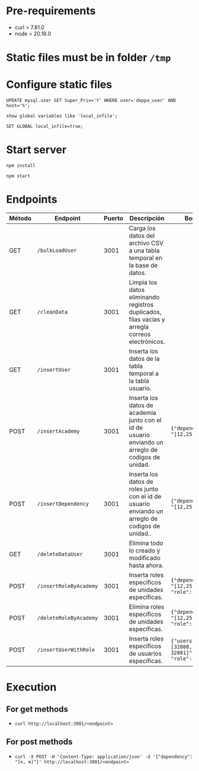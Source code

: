 # Pre-requirements
- curl > 7.81.0
- node > 20.18.0

# Static files must be in folder `/tmp`

# Configure static files
`UPDATE mysql.user SET Super_Priv='Y' WHERE user='deppa_user' AND host='%';`

`show global variables like 'local_infile';`

`SET GLOBAL local_infile=true;`

# Start server
```npm install```

```npm start```

# Endpoints
| Método | Endpoint               | Puerto | Descripción                                                                                        | Body                                        |
|--------|------------------------|--------|----------------------------------------------------------------------------------------------------|---------------------------------------------|
| GET    | `/bulkLoadUser`        | 3001   | Carga los datos del archivo CSV a una tabla temporal en la base de datos.                          |                                             |
| GET    | `/cleanData`           | 3001   | Limpia los datos eliminando registros duplicados, filas vacías y arregla correos electrónicos.     |                                             |
| GET    | `/insertUser`          | 3001   | Inserta los datos de la tabla temporal a la tabla usuario.                                         |                                             |
| POST   | `/insertAcademy`       | 3001   | Inserta los datos de academia junto con el id de usuario enviando un arreglo de codigos de unidad. | `{"dependency": "[12,25,38]"}`              |
| POST   | `/insertDependency`    | 3001   | Inserta los datos de roles junto con el id de usuario enviando un arreglo de codigos de unidad..   | `{"dependency": "[12,25,38]"}`              |
| GET    | `/deleteDataUser`      | 3001   | Elimina todo lo creado y modificado hasta ahora.                                                   |                                             |
| POST   | `/insertRoleByAcademy` | 3001   | Inserta roles específicos de unidades específicas.                                                 | `{"dependency": "[12,25,38]", "role": "3"}` |
| POST   | `/deleteRoleByAcademy` | 3001   | Elimina roles específicos de unidades específicas.                                                 | `{"dependency": "[12,25,38]", "role": "3"}` |
| POST   | `/insertUserWithRole`  | 3001   | Inserta roles específicos de usuarios específicas.                                                 | `{"users": "[32800, 32801]", "role": "3"}`  |

# Execution
## For get methods
- `curl http://localhost:3001/<endpoint>`

## For post methods
- `curl -X POST -H 'Content-Type: application/json' -d '{"dependency": "[n, m]"}' http://localhost:3001/<endpoint>`